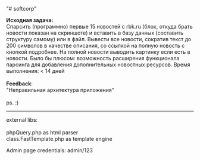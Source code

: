 "# softcorp" 

<b>Исходная задача:</b><br>
Спарсить (программно) первые 15 новостей с rbk.ru (блок, откуда брать новости показан на скриншоте) и вставить в базу данных (составить структуру самому) или в файл. Вывести все новости, сократив текст до 200 символов в качестве описания, со ссылкой на полную новость с кнопкой подробнее. На полной новости выводить картинку если есть в новости.
Было бы плюсом: возможность расширения функционала парсинга для добавления дополнительных новостных ресурсов.
Время выполнения:  < 14 дней
<br>
<br>
<b>Feedback</b>:<br>
"Неправильная архитектура приложения"
<br>
<br>
ps. :) 





------------------
external libs:<br>
<br>
phpQuery.php as html parser<br>
class.FastTemplate.php  as template engine<br>

Аdmin page credentials:  admin/123


